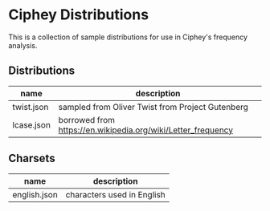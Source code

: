 # Ciphey Distributions

This is a collection of sample distributions for use in Ciphey's frequency analysis.

## Distributions
| name       | description                                                  |
| ---------- | ------------------------------------------------------------ |
| twist.json | sampled from Oliver Twist from Project Gutenberg             |
| lcase.json | borrowed from https://en.wikipedia.org/wiki/Letter_frequency |

## Charsets
| name          | description                |
| ------------- | -------------------------- |
| english.json  | characters used in English |
